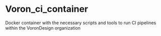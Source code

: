 # Voron_ci_container
Docker container with the necessary scripts and tools to run CI pipelines within the VoronDesign organization
